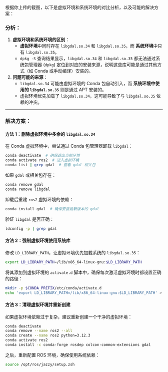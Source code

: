 根据你上传的截图，以下是虚拟环境和系统环境的对比分析，以及可能的解决方案：

### 分析：

1. **虚拟环境和系统环境的区别**：
   - **虚拟环境**中同时存在 `libgdal.so.34` 和 `libgdal.so.35`，而 **系统环境**中只有 `libgdal.so.35`。
   - `dpkg -S` 查询结果显示，`libgdal.so.34` 和 `libgdal.so.35` 都无法通过系统包管理器 (`dpkg`) 定位到对应的安装来源，说明这些库可能是通过其他方式（如 Conda 或手动编译）安装的。
2. **问题可能的来源**：
   - `libgdal.so.34` 可能由虚拟环境的 Conda 包自动引入，而 **系统环境中使用的 `libgdal.so.35`** 则是通过 APT 安装的。
   - 虚拟环境优先加载了 `libgdal.so.34`，这可能导致了与 `libgdal.so.35` 依赖的冲突。

------

### 解决方案：

#### 方法 1：删除虚拟环境中多余的 `libgdal.so.34`

在 Conda 虚拟环境中，尝试通过 Conda 包管理器卸载 `libgdal`：

```bash
conda deactivate  # 确保退出当前环境
conda activate ros2  # 进入虚拟环境
conda list | grep gdal  # 查看 gdal 相关包
```

如果 `gdal` 或相关包存在：

```bash
conda remove gdal
conda remove libgdal
```

卸载后重建 `ros2` 虚拟环境的依赖：

```bash
conda install gdal  # 确保安装最新版本的 gdal
```

验证 `libgdal` 是否正确：

```bash
ldconfig -p | grep gdal
```

#### 方法 2：强制虚拟环境使用系统库

修改 `LD_LIBRARY_PATH`，让虚拟环境优先加载系统的 `libgdal.so.35`：

```bash
export LD_LIBRARY_PATH=/lib/x86_64-linux-gnu:$LD_LIBRARY_PATH
```

将其添加到虚拟环境的 `activate.d` 脚本中，确保每次激活虚拟环境时都设置正确的路径：

```bash
mkdir -p $CONDA_PREFIX/etc/conda/activate.d
echo 'export LD_LIBRARY_PATH=/lib/x86_64-linux-gnu:$LD_LIBRARY_PATH' > $CONDA_PREFIX/etc/conda/activate.d/env_vars.sh
```

#### 方法 3：清理虚拟环境并重新创建

如果虚拟环境依赖过于复杂，建议重新创建一个干净的虚拟环境：

```bash
conda deactivate
conda remove --name ros2 --all
conda create --name ros2 python=3.12.3
conda activate ros2
conda install -c conda-forge rosdep colcon-common-extensions gdal
```

之后，重新配置 ROS 环境，确保使用系统依赖：

```bash
source /opt/ros/jazzy/setup.zsh
```

